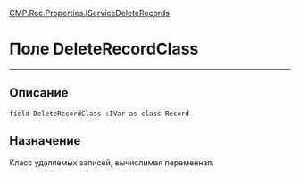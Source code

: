 ﻿---
Link: CMP.Rec.Properties.IServiceDeleteRecords.@DeleteRecordClass
---

<!---  Навигация
[Имя проекта](#) :
-->
[CMP.Rec.Properties.IServiceDeleteRecords](Default)

# Поле DeleteRecordClass
---

## Описание

    field DeleteRecordClass :IVar as class Record

<!--
## Аргументы{#Args}

### Аргумент1

Описание аргумента 1
-->

## Назначение

Класс удаляемых записей, вычислимая переменная.

<!--
## Пример

    DeleteRecordClass...
-->

